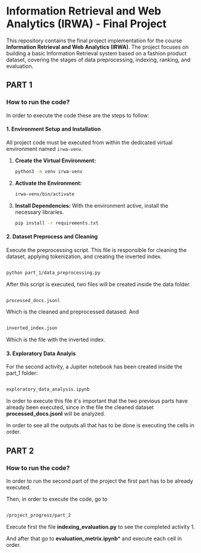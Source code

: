 # Information Retrieval and Web Analytics (IRWA) - Final Project

This repository contains the final project implementation for the course **Information Retrieval and Web Analytics (IRWA)**. The project focuses on building a basic Information Retrieval system based on a fashion product dataset, covering the stages of data preprocessing, indexing, ranking, and evaluation.

## PART 1

### How to run the code? 

In order to execute the code these are the steps to follow:
#### 1. Environment Setup and Installation

All project code must be executed from within the dedicated virtual environment named `irwa-venv`.
1.  **Create the Virtual Environment:**
    ```bash
    python3 -m venv irwa-venv
    ```

2.  **Activate the Environment:**
    ```bash
    irwa-venv/bin/activate
    ```

3.  **Install Dependencies:**
    With the environment active, install the necessary libraries. 
    ```bash
    pip install -r requirements.txt
    ```

#### 2. Dataset Preprocess and Cleaning

Execute the preprocessing script. This file is responsible for cleaning the dataset, applying tokenization, and creating the inverted index.

```bash

python part_1/data_preprocessing.py
```
After this script is executed, two files will be created inside the data folder.

```bash

processed_docs.jsonl
```
Which is the cleaned and preprocessed datased. And
```bash

inverted_index.json
```
Which is the file with the inverted index.

#### 3. Exploratory Data Analyis


For the second activity, a Jupiter notebook has been created inside the part_1 folder: 
```bash

exploratory_data_analysis.ipynb
```
In order to execute this file it's important that the two previous parts have already been executed, since in the file the cleaned dataset **processed_docs.jsonl** will be analyzed.

In order to see all the outputs all that has to be done is executing the cells in order.

## PART 2

### How to run the code? 

In order to run the second part of the project the first part has to be already executed.

Then, in order to execute the code, go to
```bash

/project_progress/part_2
```
Execute first the file **indexing_evaluation.py** to see the completed activity 1.

And after that go to **evaluation_metrix.ipynb*** and execute each cell in order.
